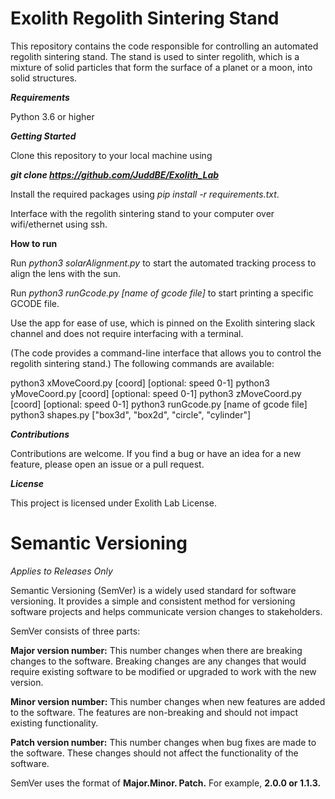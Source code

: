 
Exolith Regolith Sintering Stand
===================
This repository contains the code responsible for controlling an automated regolith sintering stand. The stand is used to sinter regolith, which is a mixture of solid particles that form the surface of a planet or a moon, into solid structures.

***Requirements***

Python 3.6 or higher

***Getting Started***

Clone this repository to your local machine using 

***_git clone_ https://github.com/JuddBE/Exolith_Lab***

Install the required packages using _pip install -r requirements.txt_.

Interface with the regolith sintering stand to your computer over wifi/ethernet using ssh.

**How to run**

Run _python3 solarAlignment.py_ to start the automated tracking process to align the lens with the sun.

Run _python3 runGcode.py [name of gcode file]_ to start printing a specific GCODE file.

Use the app for ease of use, which is pinned on the Exolith sintering slack channel and does not require interfacing with a terminal.

(The code provides a command-line interface that allows you to control the regolith sintering stand.) The following commands are available:

python3 xMoveCoord.py [coord] [optional: speed 0-1]
python3 yMoveCoord.py [coord] [optional: speed 0-1]
python3 zMoveCoord.py [coord] [optional: speed 0-1]
python3 runGcode.py [name of gcode file]
python3 shapes.py ["box3d", "box2d", "circle", "cylinder"]

***Contributions***

Contributions are welcome. If you find a bug or have an idea for a new feature, please open an issue or a pull request.

***License***

This project is licensed under Exolith Lab License.

Semantic Versioning
===================
_Applies to Releases Only_

Semantic Versioning (SemVer) is a widely used standard for software versioning. It provides a simple and consistent method for versioning software projects and helps communicate version changes to stakeholders.

SemVer consists of three parts:

**Major version number:** This number changes when there are breaking changes to the software. Breaking changes are any changes that would require existing software to be modified or upgraded to work with the new version.

**Minor version number:** This number changes when new features are added to the software. The features are non-breaking and should not impact existing functionality.

**Patch version number:** This number changes when bug fixes are made to the software. These changes should not affect the functionality of the software.

SemVer uses the format of **Major.Minor. Patch.** For example, **2.0.0 or 1.1.3.**
